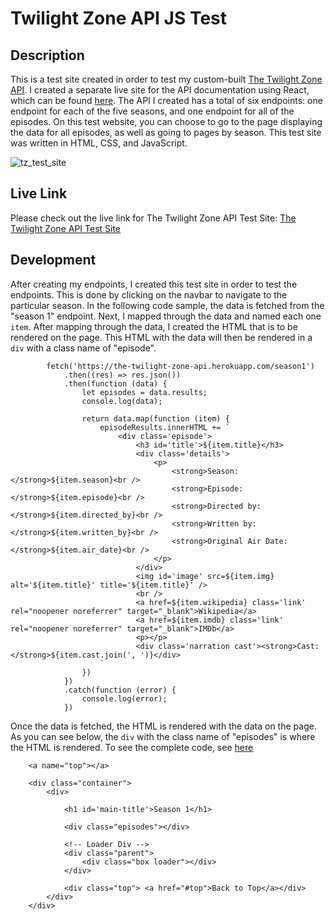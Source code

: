 # Twilight Zone API JS Test

## Description

This is a test site created in order to test my custom-built [The Twilight Zone API](https://github.com/answebdev/twilight-zone-api "The Twilight Zone API"). I created a separate live site for the API documentation using React, which can be found [here](https://thetwilightzoneapi.netlify.app/ "The Twilight Zone API"). The API I created has a total of six endpoints: one endpoint for each of the five seasons, and one endpoint for all of the episodes. On this test website, you can choose to go to the page displaying the data for all episodes, as well as going to pages by season. This test site was written in HTML, CSS, and JavaScript.

![tz_test_site](https://user-images.githubusercontent.com/36783010/166586942-75479252-a18f-461a-bb07-a99a5cfb67e1.jpg)

## Live Link

Please check out the live link for The Twilight Zone API Test Site: [The Twilight Zone API Test Site](https://answebdev.github.io/twilight-zone-api-js-test/episodes.html "The Twilight Zone API Test Site")

## Development

After creating my endpoints, I created this test site in order to test the endpoints. This is done by clicking on the navbar to navigate to the particular season. In the following code sample, the data is fetched from the "season 1" endpoint. Next, I mapped through the data and named each one `item`. After mapping through the data, I created the HTML that is to be rendered on the page. This HTML with the data will then be rendered in a `div` with a class name of "episode".

```
        fetch('https://the-twilight-zone-api.herokuapp.com/season1')
            .then((res) => res.json())
            .then(function (data) {
                let episodes = data.results;
                console.log(data);

                return data.map(function (item) {
                    episodeResults.innerHTML += `
                        <div class='episode'>
                            <h3 id='title'>${item.title}</h3>
                            <div class='details'>
                                <p>
                                    <strong>Season: </strong>${item.season}<br />
                                    <strong>Episode: </strong>${item.episode}<br />
                                    <strong>Directed by: </strong>${item.directed_by}<br />
                                    <strong>Written by: </strong>${item.written_by}<br />
                                    <strong>Original Air Date: </strong>${item.air_date}<br />
                                </p>
                            </div>
                            <img id='image' src=${item.img} alt='${item.title}' title='${item.title}' />
                            <br />
                            <a href=${item.wikipedia} class='link' rel="noopener noreferrer" target="_blank">Wikipedia</a>
                            <a href=${item.imdb} class='link' rel="noopener noreferrer" target="_blank">IMDb</a>
                            <p></p>
                            <div class='narration cast'><strong>Cast: </strong>${item.cast.join(', ')}</div>
                    `
                })
            })
            .catch(function (error) {
                console.log(error);
            })
```


Once the data is fetched, the HTML is rendered with the data on the page. As you can see below, the `div` with the class name of "episodes" is where the HTML is rendered. To see the complete code, see [here](https://github.com/answebdev/twilight-zone-api-js-test/blob/master/season1.html "Season 1 Page Code")
```
    <a name="top"></a>

    <div class="container">
        <div>

            <h1 id='main-title'>Season 1</h1>

            <div class="episodes"></div>

            <!-- Loader Div -->
            <div class="parent">
                <div class="box loader"></div>
            </div>

            <div class="top"> <a href="#top">Back to Top</a></div>
        </div>
    </div>
```
